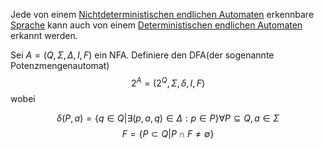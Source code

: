 
Jede von einem [Nichtdeterministischen endlichen Automaten](Nichtdeterministische%20endliche%20Automaten.md) erkennbare [Sprache](Sprache.md) kann auch von einem [Deterministischen endlichen Automaten](Deterministische%20endliche%20Automaten.md) erkannt werden.

Sei $A = (Q, \Sigma, \Delta, I, F)$ ein NFA.
Definiere den DFA(der sogenannte Potenzmengenautomat)
$$2^A = (2^Q, \Sigma, \delta, I, F)$$
wobei

$$\delta(P, a) = \lbrace q \in Q | \exists(p, a, q) \in \Delta : p\in P\rbrace \forall P\subseteq Q, a\in\Sigma$$
$$F  = \lbrace P\subset Q | P\cap F \not= \emptyset\rbrace$$


